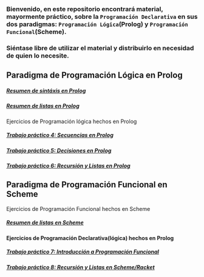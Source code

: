 ### Bienvenido, en este repositorio encontrará material, mayormente práctico, sobre la `Programación Declarativa` en sus dos paradigmas: `Programación Lógica`(Prolog) y `Programación Funcional`(Scheme).
### Siéntase libre de utilizar el material y distribuirlo en necesidad de quien lo necesite.

## Paradigma de Programación Lógica en Prolog

##### [Resumen de sintáxis en Prolog](./ResumenProlog.md)
##### [Resumen de listas en Prolog](./Listas-Prolog.md)
Ejercicios de Programación lógica hechos en Prolog

##### [Trabajo práctico 4: Secuencias en Prolog](./Prolog-Practica/GuiaPractica4.md)
##### [Trabajo práctico 5: Decisiones en Prolog](./Prolog-Practica/GuiaPractica5.md)
##### [Trabajo práctico 6: Recursión y Listas en Prolog](./Prolog-Practica/GuiaPractica6.md)


## Paradigma de Programación Funcional en Scheme
Ejercicios de Programación Funcional hechos en Scheme
##### [Resumen de listas en Scheme](./Listas-Scheme.md)

#### Ejercicios de Programación Declarativa(lógica) hechos en Prolog
##### [Trabajo práctico 7: Introducción a Programación Funcional](./Scheme-Practica/GuiaPractica7.md)
##### [Trabajo práctico 8: Recursión y Listas en Scheme/Racket](./Scheme-Practica/GuiaPractica8.md)


